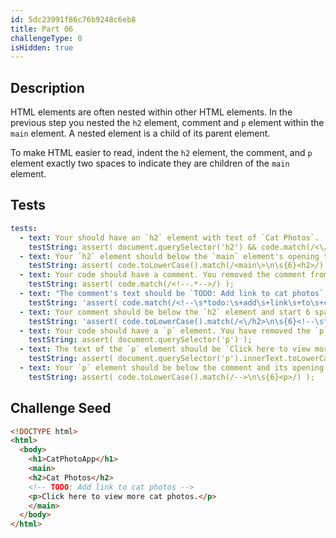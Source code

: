 ```yaml
---
id: 5dc23991f86c76b9248c6eb8
title: Part 06
challengeType: 0
isHidden: true
---
```


## Description
<section id='description'>

HTML elements are often nested within other HTML elements. In the previous step you nested the `h2` element, comment and `p` element within the `main` element. A nested element is a child of its parent element.

To make HTML easier to read, indent the `h2` element, the comment, and `p` element exactly two spaces to indicate they are children of the `main` element.

</section>

## Tests
<section id='tests'>

```yml
tests:
  - text: Your should have an `h2` element with text of `Cat Photos`.  You may have accidentally deleted it, it is missing both opening and closing tags, or the text has changed.
    testString: assert( document.querySelector('h2') && code.match(/<\/h2\>/) && document.querySelector('h2').innerText.toLowerCase() === 'cat photos' );
  - text: Your `h2` element should below the `main` element's opening tag and its opening tag should start 6 spaces over from the start of the line.
    testString: assert( code.toLowerCase().match(/<main\>\n\s{6}<h2>/) );
  - text: Your code should have a comment. You removed the comment from an earlier step.
    testString: assert( code.match(/<!--.*-->/) );
  - text: "The comment's text should be `TODO: Add link to cat photos`. Do not change the text or spacing of the comment."
    testString: 'assert( code.match(/<!--\s*todo:\s+add\s+link\s+to\s+cat\s+photos\.?\s*-->/i) );'
  - text: Your comment should be below the `h2` element and start 6 spaces over from the start of the line.
    testString: 'assert( code.toLowerCase().match(/<\/h2>\n\s{6}<!--\s*todo:\s+add\s+link\s+to\s+cat\s+photos\s*-->/) );'
  - text: Your code should have a `p` element. You have removed the `p` element from an earlier step.
    testString: assert( document.querySelector('p') );
  - text: The text of the `p` element should be `Click here to view more cat photos.` Do not change the text, spacing, or punctuation of the `p` element.
    testString: assert( document.querySelector('p').innerText.toLowerCase().match(/click\s+here\s+to\s+view\s+more\s+cat\s+photos\.?$/) );
  - text: Your `p` element should be below the comment and its opening tag should start 6 spaces over from the start of the line.
    testString: assert( code.toLowerCase().match(/-->\n\s{6}<p>/) );

```

</section>

## Challenge Seed
<section id='challengeSeed'>

<div id='html-seed'>

```html
<!DOCTYPE html>
<html>
  <body>
    <h1>CatPhotoApp</h1>
    <main>
    <h2>Cat Photos</h2>
    <!-- TODO: Add link to cat photos -->
    <p>Click here to view more cat photos.</p>
    </main>
  </body>
</html>
```

</div>
</section>
